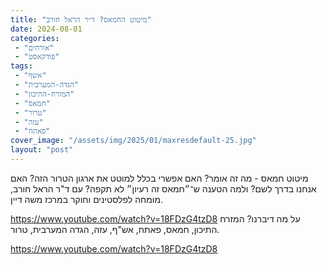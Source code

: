 ```yaml
---
title: "מיטוט החמאס? ד״ר הראל חורב"
date: 2024-08-01
categories: 
 - "אורחים"
 - "פודקאסט"
tags: 
 - "אשף"
 - "הגדה-המערבית"
 - "המזרח-התיכון"
 - "חמאס"
 - "טרור"
 - "עזה"
 - "פאתח"
cover_image: "/assets/img/2025/01/maxresdefault-25.jpg"
layout: "post"
---
```


מיטוט חמאס - מה זה אומר? האם אפשרי בכלל למוטט את ארגון הטרור הזה? האם אנחנו בדרך לשם? ולמה הטענה ש־״חמאס זה רעיון״ לא תקפה? עם ד"ר הראל חורב, מומחה לפלסטינים וחוקר במרכז משה דיין.

<https://www.youtube.com/watch?v=18FDzG4tzD8>
על מה דיברנו? המזרח התיכון, חמאס, פאתח, אש"ף, עזה, הגדה המערבית, טרור.

<https://www.youtube.com/watch?v=18FDzG4tzD8>
